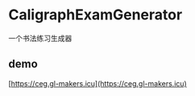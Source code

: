 # CaligraphExamGenerator
一个书法练习生成器

## demo


[https://ceg.gl-makers.icu](https://ceg.gl-makers.icu)